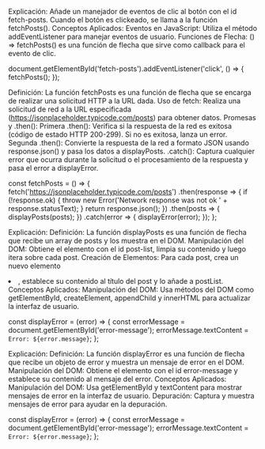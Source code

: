 Explicación: Añade un manejador de eventos de clic al botón con el id fetch-posts. Cuando el botón es clickeado, se llama a la función fetchPosts().
Conceptos Aplicados:
Eventos en JavaScript: Utiliza el método addEventListener para manejar eventos de usuario.
Funciones de Flecha: () => fetchPosts() es una función de flecha que sirve como callback para el evento de clic.

document.getElementById('fetch-posts').addEventListener('click', () => {
    fetchPosts();
});

Definición: La función fetchPosts es una función de flecha que se encarga de realizar una solicitud HTTP a la URL dada.
Uso de fetch: Realiza una solicitud de red a la URL especificada (https://jsonplaceholder.typicode.com/posts) para obtener datos.
Promesas y .then():
Primera .then(): Verifica si la respuesta de la red es exitosa (código de estado HTTP 200-299). Si no es exitosa, lanza un error.
Segunda .then(): Convierte la respuesta de la red a formato JSON usando response.json() y pasa los datos a displayPosts.
.catch(): Captura cualquier error que ocurra durante la solicitud o el procesamiento de la respuesta y pasa el error a displayError.

const fetchPosts = () => {
    fetch('https://jsonplaceholder.typicode.com/posts')
        .then(response => {
            if (!response.ok) {
                throw new Error('Network response was not ok ' + response.statusText);
            }
            return response.json();
        })
        .then(posts => {
            displayPosts(posts);
        })
        .catch(error => {
            displayError(error);
        });
};


Explicación:
Definición: La función displayPosts es una función de flecha que recibe un array de posts y los muestra en el DOM.
Manipulación del DOM: Obtiene el elemento con el id post-list, limpia su contenido y luego itera sobre cada post.
Creación de Elementos: Para cada post, crea un nuevo elemento <li>, establece su contenido al título del post y lo añade a postList.
Conceptos Aplicados:
Manipulación del DOM: Usa métodos del DOM como getElementById, createElement, appendChild y innerHTML para actualizar la interfaz de usuario.

const displayError = (error) => {
    const errorMessage = document.getElementById('error-message');
    errorMessage.textContent = `Error: ${error.message}`;
};




Explicación:
Definición: La función displayError es una función de flecha que recibe un objeto de error y muestra un mensaje de error en el DOM.
Manipulación del DOM: Obtiene el elemento con el id error-message y establece su contenido al mensaje del error.
Conceptos Aplicados:
Manipulación del DOM: Usa getElementById y textContent para mostrar mensajes de error en la interfaz de usuario.
Depuración: Captura y muestra mensajes de error para ayudar en la depuración.



const displayError = (error) => {
    const errorMessage = document.getElementById('error-message');
    errorMessage.textContent = `Error: ${error.message}`;
};
